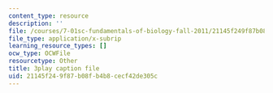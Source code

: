 ```yaml
---
content_type: resource
description: ''
file: /courses/7-01sc-fundamentals-of-biology-fall-2011/21145f249f87b08fb4b8cecf42de305c_MqNq9S1_Ct8.srt
file_type: application/x-subrip
learning_resource_types: []
ocw_type: OCWFile
resourcetype: Other
title: 3play caption file
uid: 21145f24-9f87-b08f-b4b8-cecf42de305c
---
```

